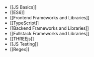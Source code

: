 - [[JS Basics]]
- [[ES6]]
- [[Frontend Frameworks and Libraries]]
- [[TypeScript]]
- [[Backend Frameworks and Libraries]]
- [[Fullstack Frameworks and Libraries]]
- [[THREEjs]]
- [[JS Testing]]
- [[Regex]]